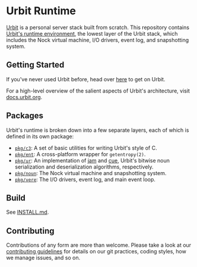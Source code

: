 # Urbit Runtime

[Urbit][urbit] is a personal server stack built from scratch. This repository
contains [Urbit's runtime environment][vere], the lowest layer of the Urbit
stack, which includes the Nock virtual machine, I/O drivers, event log, and
snapshotting system.

## Getting Started

If you've never used Urbit before, head over [here](get-on-urbit) to get on
Urbit.

For a high-level overview of the salient aspects of Urbit's architecture, visit
[docs.urbit.org][docs].

## Packages

Urbit's runtime is broken down into a few separate layers, each of which is
defined in its own package:

- [`pkg/c3`](pkg/c3): A set of basic utilities for writing Urbit's style of C.
- [`pkg/ent`](pkg/ent): A cross-platform wrapper for `getentropy(2)`.
- [`pkg/ur`](pkg/ur): An implementation of [jam][jam] and [cue][cue], Urbit's
  bitwise noun serialization and deserialization algorithms, respectively.
- [`pkg/noun`](pkg/noun): The Nock virtual machine and snapshotting system.
- [`pkg/vere`](pkg/vere): The I/O drivers, event log, and main event loop.


## Build

See [INSTALL.md](INSTALL.md).

## Contributing

Contributions of any form are more than welcome. Please take a look at our
[contributing guidelines][contributing] for details on our git practices, coding
styles, how we manage issues, and so on.

[docs]: https://docs.urbit.org
[contributing]: https://github.com/urbit/urbit/blob/master/CONTRIBUTING.md
[cue]: https://docs.urbit.org/hoon/stdlib/2p#cue
[get-on-urbit]: https://docs.urbit.org/get-on-urbit
[jam]: https://docs.urbit.org/hoon/stdlib/2p#jam
[urbit]: https://urbit.org
[vere]: https://docs.urbit.org/build-on-urbit/runtime
